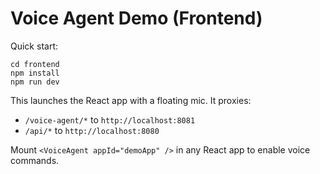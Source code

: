 # Voice Agent Demo (Frontend)

Quick start:

```
cd frontend
npm install
npm run dev
```

This launches the React app with a floating mic. It proxies:
- `/voice-agent/*` to `http://localhost:8081`
- `/api/*` to `http://localhost:8080`

Mount `<VoiceAgent appId="demoApp" />` in any React app to enable voice commands.


